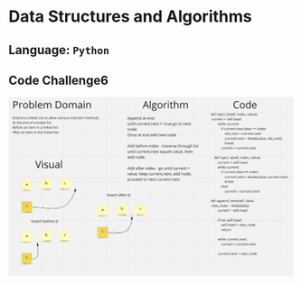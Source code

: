 # Data Structures and Algorithms

## Language: `Python`

## Code Challenge6
![whiteboard 6](./CC6WB.png)
